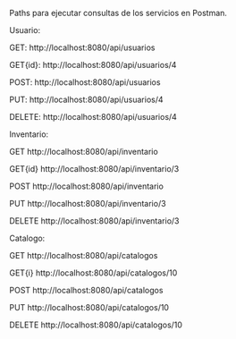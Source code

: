 Paths para ejecutar consultas de los servicios en Postman.

Usuario:

GET: http://localhost:8080/api/usuarios

GET{id}: http://localhost:8080/api/usuarios/4

POST: http://localhost:8080/api/usuarios

PUT: http://localhost:8080/api/usuarios/4

DELETE: http://localhost:8080/api/usuarios/4


Inventario:

GET http://localhost:8080/api/inventario

GET{id} http://localhost:8080/api/inventario/3

POST http://localhost:8080/api/inventario

PUT http://localhost:8080/api/inventario/3

DELETE http://localhost:8080/api/inventario/3


Catalogo:

GET http://localhost:8080/api/catalogos

GET{i} http://localhost:8080/api/catalogos/10

POST http://localhost:8080/api/catalogos

PUT http://localhost:8080/api/catalogos/10

DELETE http://localhost:8080/api/catalogos/10
